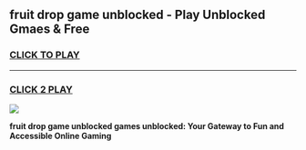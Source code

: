 
## fruit drop game unblocked - Play Unblocked Gmaes & Free
<h3>
<a href="https://news.freeplayer.one?title=fruit_drop_game_unblocked&ref=16F">CLICK TO PLAY</a></h3>
<hr>

<h3>
<a href="https://news.freeplayer.one?title=fruit_drop_game_unblocked&ref=16F">CLICK 2 PLAY</a>
  
</h3>

<a href="https://news.freeplayer.one?title=fruit_drop_game_unblocked&ref=16F/"><img src="https://clearcache.store/games.png"></a>


**fruit drop game unblocked games unblocked: Your Gateway to Fun and Accessible Online Gaming**
